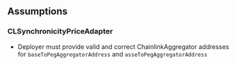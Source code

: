 ## Assumptions

### CLSynchronicityPriceAdapter

- Deployer must provide valid and correct ChainlinkAggregator addresses for `baseToPegAggregatorAddress` and `asseToPegAggregatorAddress`
